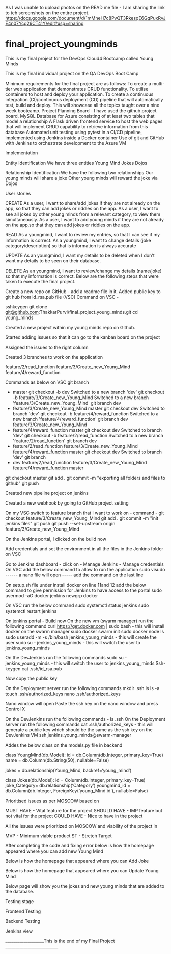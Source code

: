 As I was unable to upload photos on the READ me file - I am sharing the link to teh screenshots on the entire project. https://docs.google.com/document/d/1mMheH7c8PvQT3RkesqE6GqPuxRvJE4n07Ycg26CT41Y/edit?usp=sharing



# final_project_youngminds
This is my final project for the DevOps Cloud4 Bootcamp called Young Minds


This is my final individual project on the QA DevOps Boot Camp 

Minimum requirements for the final project are as follows: 
To create a multi-tier web application that demonstrates CRUD functionality.
To utilise containers to host and deploy your application.
To create a continuous integration (CI)/continuous deployment (CD) pipeline that will automatically test, build and deploy. 
This will showcase all the topics taught over a nine week bootcamp.
Project Planning Board - I have used the github project board. 
MySQL Database for Azure consisting of at least two tables that model a relationship
A Flask driven frontend service to host the web pages that will implement CRUD capability to retrieve information from this database
Automated unit testing using pytest in a CI/CD pipeline, implemented using Jenkins inside a Docker container
Use of git and GitHub with Jenkins to orchestrate development to the Azure VM

Implementation

Entity Identification
We have three entities
Young Mind
Jokes
Dojos
 
Relationship Identification
We have the following two relationships
Our young minds will share a joke 
Other young minds will reward the joke via Dojos
 
User stories

CREATE
As a user, I want to share/add jokes if they are not already on the app, so that they can add jokes or riddles on the app.
As a user, I want to see all jokes by other young minds from a relevant category, to view them simultaneously.
As a user, I want to add young minds if they are not already on the app,so that they can add jokes or riddles on the app.

READ
As a youngmind, I want to review my entries, so that I can see if my information is correct. 
As a youngmind, I want to change details (joke category/description) so that is information is always accurate 

UPDATE
As an youngmind, I want my details to be deleted when I don't want my details to be seen on their database. 

DELETE
As an youngmind, I want to review/change my details (name/joke) so that my information is correct.
Below are the following steps that were taken to execute the final project. 


Create a new repo on GitHub - add a readme file in it. 
Added public key to git hub from id_rsa.pub file (VSC) 
Command on VSC - 

sshkeygen
git clone git@github.com:ThakkarPurvi/final_project_young_minds.git
cd young_minds


Created a new project within my young minds repo on Github.

Started adding issues so that it can go to the kanban board on the project 


Assigned the issues to the right column 


Created 3 branches to work on the application 

feature/2/read_function
  	feature/3/Create_new_Young_Mind
  	feature/4/reward_function


Commands as below on VSC
git branch 
* master
git checkout -b dev
Switched to a new branch 'dev'
git checkout -b feature/3/Create_new_Young_Mind
Switched to a new branch 'feature/3/Create_new_Young_Mind'
git branch
  dev
* feature/3/Create_new_Young_Mind
  master
git checkout dev
Switched to branch 'dev'
git checkout -b feature/4/reward_function
Switched to a new branch 'feature/4/reward_function'
git branch
  dev
  feature/3/Create_new_Young_Mind
* feature/4/reward_function
  master
git checkout dev
Switched to branch 'dev'
git checkout -b feature/2/read_function
Switched to a new branch 'feature/2/read_function'
git branch
  dev
* feature/2/read_function
  feature/3/Create_new_Young_Mind
  feature/4/reward_function
  master
git checkout dev
Switched to branch 'dev'
git branch
* dev
  feature/2/read_function
  feature/3/Create_new_Young_Mind
  feature/4/reward_function
  master

git checkout master
git add .
git commit -m "exporting all folders and files to github"
git push




Created new pipeline project on jenkins 


Created a new webhook by going to GitHub project setting 


On my VSC switch to feature branch that I want to work on - 
command - 
git checkout feature/3/Create_new_Young_Mind
git add .
git commit -m "init jenkins files"
git push
git push --set-upstream origin feature/3/Create_new_Young_Mind

On the Jenkins portal, I clicked on the build now 



Add credentials and set the environment in all the files in the Jenkins folder on VSC


Go to Jenkins dashboard - click on - Manage Jenkins - Manage credentials 
On VSC add the below command to allow to run the application 
	sudo visudo  ------ a nano file will open ----- add the command on the last line 


On setup.sh file under install docker on line 11and 12 add the below command to give permission for Jenkins to have access to the portal
sudo usermod -aG docker jenkins
newgrp docker

On VSC run the below command 
sudo systemctl status jenkins
sudo systemctl restart jenkins

On jenkins portal - Build now 
On the new vm (swarm manager) run the following command 
curl https://get.docker.com | sudo bash - this will install docker on the swarm manager 
sudo docker swarm init
sudo docker node ls
sudo useradd -m -s /bin/bash jenkins_young_minds - this will create the user
sudo su - jenkins_young_minds - this will switch the user to jenkins_young_minds

On the DevJenkins run the following commands 
sudo su - jenkins_young_minds - this will switch the user to jenkins_young_minds
Ssh-keygen
cat .ssh/id_rsa.pub

Now copy the public key 

On the Deployment server run the following commands 
	mkdir .ssh
	ls 
ls -a
touch .ssh/authorized_keys
nano .ssh/authorized_keys

Nano window will open 
Paste the ssh key on the nano window and press Control X

On the DevJenkins run the following commands  -  ls .ssh
On the Deployment server run the following commands 
	cat .ssh/authorized_keys - this will generate a public key which should be the same as   the ssh key on the DevJenkins VM 
	ssh jenkins_young_minds@swarm-manager


Addes the below class on the models.py file in backend 

class YoungMind(db.Model):
  	id = db.Column(db.Integer, primary_key=True)
    name = db.Column(db.String(50), nullable=False)
    
jokes = db.relationship(Young_Mind, backref=‘young_mind’)
 
class Jokes(db.Model):
id = Column(db.Integer, primary_key=True)
    joke_Category= db.relationship(‘Category’)
    youngmind_id = db.Column(db.Integer, ForeignKey(‘young_Mind.id’), nullable=False)

Prioritised issues as per MOSCOW  based on 

MUST HAVE -  Vital feature for the project
SHOULD HAVE -  IMP feature but not vital for the project
COULD HAVE  - Nice to have in the project


All the issues were prioritized on MOSCOW and viability of the project in 

MVP - Minimum viable product
ST - Stretch Target


After completing the code and fixing error below is how the homepage  appeared where you can add new Young Mind


Below is how the homepage that appeared where you can Add Joke



Below is how the homepage that appeared where you can Update Young Mind











Below page will show you the jokes and new young minds that are added to the database. 


Testing stage 













Frontend Testing 



Backend Testing 













Jenkins view 





___________________This is the end of my Final Project __________________________



